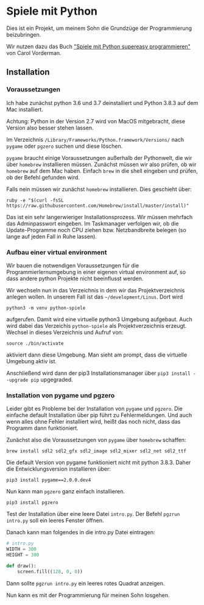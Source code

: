 # Spiele mit Python

Dies ist ein Projekt, um meinem Sohn die Grundzüge der Programmierung beizubringen.

Wir nutzen dazu das Buch ["Spiele mit Python supereasy programmieren"](https://www.amazon.de/Spiele-mit-Python®-supereasy-programmieren/dp/3831036756/ref=sr_1_1?__mk_de_DE=ÅMÅŽÕÑ&crid=2YKWV4KN13AB&dchild=1&keywords=spiele+mit+python+supereasy+programmieren&qid=1591907706&sprefix=spiele+mit+py%2Caps%2C154&sr=8-1) von Carol Vorderman.

## Installation

### Voraussetzungen

Ich habe zunächst python 3.6 und 3.7 deinstalliert und Python 3.8.3 auf dem Mac installiert.

Achtung: Python in der Version 2.7 wird von MacOS mitgebracht, diese  Version also besser stehen lassen.

Im Verzeichnis `/Library/Frameworks/Python.framework/Versions/` nach `pygame` oder `pgzero` suchen und diese löschen.

`pygame` braucht einige Voraussetzungen außerhalb der Pythonwelt, die wir über `homebrew` installieren müssen. Zunächst müssen wir also
prüfen, ob wir `homebrew` auf dem Mac haben. Einfach `brew` in die shell eingeben und prüfen, ob der Befehl gefunden wird.

Falls nein müssen wir zunächst `homebrew` installieren. Dies geschieht über:

```
ruby -e "$(curl -fsSL https://raw.githubusercontent.com/Homebrew/install/master/install)"
```

Das ist ein sehr langerwieriger Installationsprozess. Wir müssen mehrfach das Adminpasswort eingeben. Im Taskmanager verfolgen wir, ob die Update-Programme noch CPU ziehen bzw. Netzbandbreite belegen (so lange auf jeden Fall in Ruhe lassen).


### Aufbau einer virtual environment

Wir bauen die notwendigen Voraussetzungen für die Programmierlernumgebung in einer eigenen virtual
environment auf, so dass andere python Projekte nicht beeinflusst werden.

Wir wechseln nun in das Verzeichnis in dem wir das Projektverzeichnis anlegen wollen. In unserem Fall ist das  `~/development/Linus`. Dort wird
```
python3 -m venv python-spiele
```

aufgerufen. Damit wird eine virtuelle python3 Umgebung aufgebaut. Auch wird dabei das Verzeichis `python-spiele` als Projektverzeichnis erzeugt. Wechsel in dieses Verzeichnis und Aufruf von:

```
source ./bin/activate
```

aktiviert dann diese Umgebung. Man sieht am prompt, dass die virtuelle Umgebung aktiv ist.

Anschließend wird dann der pip3 Installationsmanager über `pip3 install --upgrade pip` upgegraded.

### Installation von pygame und pgzero

Leider gibt es Probleme bei der Installation von `pygame` und `pgzero`. Die einfache default Installation über pip führt zu Fehlermeldungen. Und auch wenn alles ohne Fehler installiert wird, heißt das noch nicht, dass das Programm dann funktioniert.

Zunächst also die Voraussetzungen von `pygame` über `homebrew` schaffen:

```
brew install sdl2 sdl2_gfx sdl2_image sdl2_mixer sdl2_net sdl2_ttf
```

Die default Version von pygame funktioniert nicht mit python 3.8.3. Daher die Entwicklungsversion installieren über:

```
pip3 install pygame==2.0.0.dev4
```

Nun kann man `pgzero` ganz einfach installieren.

```
pip3 install pgzero
```

Test der Installation über eine leere Datei `intro.py`. Der Befehl `pgzrun intro.py` soll ein leeres Fenster öffnen.

Danach kann man folgendes in die intro.py Datei eintragen:

```python
# intro.py
WIDTH = 300
HEIGHT = 300

def draw():
    screen.fill((128, 0, 0))
```

Dann sollte `pgzrun intro.py` ein leeres rotes Quadrat anzeigen.

Nun kann es mit der Programmierung für meinen Sohn losgehen.
